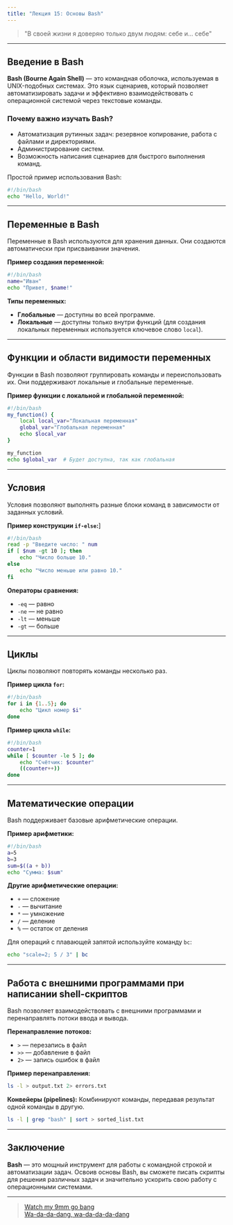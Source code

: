 ```yaml
---
title: "Лекция 15: Основы Bash"
---
```


> "В своей жизни я доверяю только двум людям: себе и... себе"

***

## Введение в Bash

**Bash (Bourne Again Shell)** — это командная оболочка, используемая в UNIX-подобных системах. Это язык сценариев, который позволяет автоматизировать задачи и эффективно взаимодействовать с операционной системой через текстовые команды.

### Почему важно изучать Bash?

* Автоматизация рутинных задач: резервное копирование, работа с файлами и директориями.
* Администрирование систем.
* Возможность написания сценариев для быстрого выполнения команд.

Простой пример использования Bash:

```bash
#!/bin/bash
echo "Hello, World!"
```

***

## Переменные в Bash

Переменные в Bash используются для хранения данных. Они создаются автоматически при присваивании значения.

**Пример создания переменной:**

```bash
#!/bin/bash
name="Иван"
echo "Привет, $name!"
```

**Типы переменных:**

* **Глобальные** — доступны во всей программе.
* **Локальные** — доступны только внутри функций (для создания локальных переменных используется ключевое слово `local`).

***

## Функции и области видимости переменных

Функции в Bash позволяют группировать команды и переиспользовать их. Они поддерживают локальные и глобальные переменные.

**Пример функции с локальной и глобальной переменной:**

```bash
#!/bin/bash
my_function() {
    local local_var="Локальная переменная"
    global_var="Глобальная переменная"
    echo $local_var
}

my_function
echo $global_var  # Будет доступна, так как глобальная
```

***

## Условия

Условия позволяют выполнять разные блоки команд в зависимости от заданных условий.

**Пример конструкции `if-else`:**]

```bash
#!/bin/bash
read -p "Введите число: " num
if [ $num -gt 10 ]; then
    echo "Число больше 10."
else
    echo "Число меньше или равно 10."
fi
```

**Операторы сравнения:**

* `-eq` — равно
* `-ne` — не равно
* `-lt` — меньше
* `-gt` — больше

***

## Циклы

Циклы позволяют повторять команды несколько раз.

**Пример цикла `for`:**

```bash
#!/bin/bash
for i in {1..5}; do
    echo "Цикл номер $i"
done
```

**Пример цикла `while`:**

```bash
#!/bin/bash
counter=1
while [ $counter -le 5 ]; do
    echo "Счётчик: $counter"
    ((counter++))
done
```

***

## Математические операции

Bash поддерживает базовые арифметические операции.

**Пример арифметики:**

```bash
#!/bin/bash
a=5
b=3
sum=$((a + b))
echo "Сумма: $sum"
```

**Другие арифметические операции:**

* `+` — сложение
* `-` — вычитание
* `*` — умножение
* `/` — деление
* `%` — остаток от деления

Для операций с плавающей запятой используйте команду `bc`:

```bash
echo "scale=2; 5 / 3" | bc
```

***

## Работа с внешними программами при написании shell-скриптов

Bash позволяет взаимодействовать с внешними программами и перенаправлять потоки ввода и вывода.

**Перенаправление потоков:**

* `>` — перезапись в файл
* `>>` — добавление в файл
* `2>` — запись ошибок в файл

**Пример перенаправления:**

```bash
ls -l > output.txt 2> errors.txt
```

**Конвейеры (pipelines):** Комбинируют команды, передавая результат одной команды в другую.

```bash
ls -l | grep "bash" | sort > sorted_list.txt
```

***

## Заключение

**Bash** — это мощный инструмент для работы с командной строкой и автоматизации задач. Освоив основы Bash, вы сможете писать скрипты для решения различных задач и значительно ускорить свою работу с операционными системами.

***

> [Watch my 9mm go bang <br />
> Wa-da-da-dang, wa-da-da-da-dang](https://youtu.be/n3CvFYuyTLQ)
